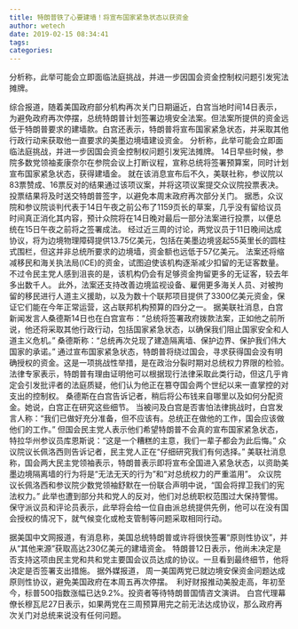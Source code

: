 ```yaml
---
title: 特朗普铁了心要建墙！将宣布国家紧急状态以获资金
author: wetech
date: 2019-02-15 08:34:41
tags: 
categories: 
---
```

分析称，此举可能会立即面临法庭挑战，并进一步因国会资金控制权问题引发宪法摊牌。
<!-- more -->
综合报道，随着美国政府部分机构再次关门日期逼近，白宫当地时间14日表示，为避免政府再次停摆，总统特朗普计划签署边境安全法案。但法案所提供的资金远低于特朗普要求的建墙款。白宫还表示，特朗普将宣布国家紧急状态，并采取其他行政行动来获取他一直要求的美墨边境墙建设资金。
分析称，此举可能会立即面临法庭挑战，并进一步因国会资金控制权问题引发宪法摊牌。
14日早些时候，参院多数党领袖麦康奈尔在参院会议上打断议程，宣称总统将签署预算案，同时计划宣布国家紧急状态，获得建墙金。
就在该消息宣布后不久，美联社称，参议院以83票赞成、16票反对的结果通过该项议案，并将这项议案提交众议院投票表决。投票结果将及时送交特朗普签字，以避免本周末政府再次部分关门。
据悉，众议院和参议院谈判代表于14日午夜之前公布了1159页长的草案，几乎没有留给议员时间真正消化其内容，预计众院将在14日晚对最后一部分法案进行投票，以便总统在15日午夜之前将之签署成法。
经过近三周的讨论，两党议员于11日晚间达成协议，将为边境物理障碍提供13.75亿美元，包括在美墨边境竖起55英里长的圆柱式围栏，但这并非总统所要求的边境墙，资金额也远低于57亿美元。
法案还将缩减移民和海关执法局(ICE)的资金，试图迫使该机构逐渐减少扣留的无证客数量。不过令民主党人感到沮丧的是，该机构仍会有足够资金拘留更多的无证客，较去年多出数千人。
此外，法案还支持改善边境监视设备、雇佣更多海关人员、对被拘留的移民进行人道主义援助，以及为数十个联邦项目提供了3300亿美元资金，保证它们能在今年正常运营，这占联邦机构预算的四分之一。
据美联社消息，白宫新闻发言人桑德斯14日也在白宫宣布：“总统将签署政府拨款法案，正如他之前所说，他还将采取其他行政行动，包括国家紧急状态，以确保我们阻止国家安全和人道主义危机。”
桑德斯称：“总统再次兑现了建造隔离墙、保护边界、保护我们伟大国家的承诺。”
通过宣布国家紧急状态，特朗普将绕过国会，寻求获得国会没有明确授权的资金。这是一项挑战性举措，是在政治分裂时期对总统权力界限的检验。
法律专家表示，特朗普有理由证明他可以根据现行法律采取此类行动，但这几乎肯定会引发批评者的法庭质疑，他们认为他正在篡夺国会两个世纪以来一直掌控的对支出的控制权。
桑德斯在白宫告诉记者，稍后将公布钱来自哪里以及如何分配资金。她说，白宫正在研究这些细节。
当被问及白宫是否害怕法律挑战时，白宫发言人称：“我们已做好充分准备，但不应该有。总统正在做他的工作，国会应该做他们的工作。”
但国会民主党人表示他们希望特朗普不会真的宣布国家紧急状态，特拉华州参议员库恩斯说：“这是一个糟糕的主意，我们一辈子都会为此后悔。”
众议院议长佩洛西则告诉记者，民主党人正在“仔细研究我们有何选择。”
美联社消息称，国会两大民主党领袖表示，特朗普表示即将宣布全国进入紧急状态，以资助美墨边境隔离墙的行为将是“无法无天的行为”和“对总统权力的严重滥用”。
众议院议长佩洛西和参议院少数党领袖舒默在一份联合声明中说，“国会将捍卫我们的宪法权力。”
此举也遭到部分共和党人的反对，他们对总统职权范围过大保持警惕。保守派议员和评论员表示，此举将会给一位自由派总统提供先例，他可以在没有国会授权的情况下，就气候变化或枪支管制等问题采取相同行动。
 
 
据美国中文网报道，有消息称，美国总统特朗普或许将很快签署“原则性协议”，并从“其他来源”获取高达230亿美元的建墙资金。
特朗普12日表示，他尚未决定是否支持这项由民主党和共和党主要国会议员达成的协议。一旦看到最终细节，他将决定是否签署支出措施。
据外媒报道， 周一美国两党已就边境安保资金问题达成原则性协议，避免美国政府在本周五再次停摆。 
利好财报推动美股走高，年初至今，标普500指数涨幅已达9.2%。投资者等待特朗普国情咨文演讲。
白宫代理幕僚长穆瓦尼27日表示，如果两党在三周预算用完之前无法达成协议，那么政府再次关门对总统来说没有任何问题。

